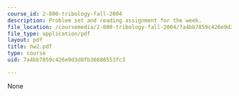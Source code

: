 ```yaml
---
course_id: 2-800-tribology-fall-2004
description: Problem set and reading assignment for the week.
file_location: /coursemedia/2-800-tribology-fall-2004/7a4bb7859c426e9d3d8fb36688553fc3_hw2.pdf
file_type: application/pdf
layout: pdf
title: hw2.pdf
type: course
uid: 7a4bb7859c426e9d3d8fb36688553fc3

---
```

None